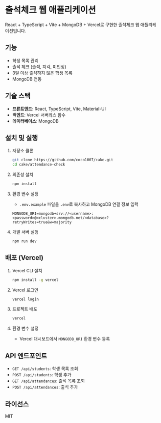 # 출석체크 웹 애플리케이션

React + TypeScript + Vite + MongoDB + Vercel로 구현한 출석체크 웹 애플리케이션입니다.

## 기능

- 학생 목록 관리
- 출석 체크 (출석, 지각, 미인정)
- 3일 이상 출석하지 않은 학생 목록
- MongoDB 연동

## 기술 스택

- **프론트엔드**: React, TypeScript, Vite, Material-UI
- **백엔드**: Vercel 서버리스 함수
- **데이터베이스**: MongoDB

## 설치 및 실행

1. 저장소 클론
   ```bash
   git clone https://github.com/coco1007/cake.git
   cd cake/attendance-check
   ```

2. 의존성 설치
   ```bash
   npm install
   ```

3. 환경 변수 설정
   - `.env.example` 파일을 `.env`로 복사하고 MongoDB 연결 정보 입력
   ```
   MONGODB_URI=mongodb+srv://<username>:<password>@<cluster>.mongodb.net/<database>?retryWrites=true&w=majority
   ```

4. 개발 서버 실행
   ```bash
   npm run dev
   ```

## 배포 (Vercel)

1. Vercel CLI 설치
   ```bash
   npm install -g vercel
   ```

2. Vercel 로그인
   ```bash
   vercel login
   ```

3. 프로젝트 배포
   ```bash
   vercel
   ```

4. 환경 변수 설정
   - Vercel 대시보드에서 `MONGODB_URI` 환경 변수 등록

## API 엔드포인트

- `GET /api/students`: 학생 목록 조회
- `POST /api/students`: 학생 추가
- `GET /api/attendances`: 출석 목록 조회
- `POST /api/attendances`: 출석 추가

## 라이선스

MIT
